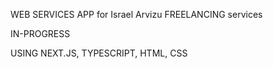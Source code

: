 WEB SERVICES APP for Israel Arvizu FREELANCING services

IN-PROGRESS

USING NEXT.JS, TYPESCRIPT, HTML, CSS
